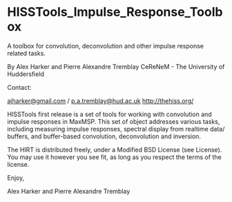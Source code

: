 HISSTools_Impulse_Response_Toolbox
==================================

A toolbox for convolution, deconvolution and other impulse response related tasks.

By Alex Harker and Pierre Alexandre Tremblay
CeReNeM - The University of Huddersfield

Contact:

ajharker@gmail.com / p.a.tremblay@hud.ac.uk
http://thehiss.org/
			
HISSTools first release is a set of tools for working with convolution and impulse responses in MaxMSP. This set of object addresses various tasks, including measuring impulse responses, spectral display from realtime data/ buffers, and buffer-based convolution, deconvolution and inversion.

The HIRT is distributed freely, under a Modified BSD License (see License). You may use it however you see fit, as long as you respect the terms of the license.

Enjoy,

Alex Harker and Pierre Alexandre Tremblay
